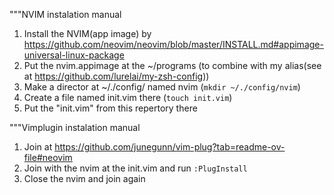 """NVIM instalation manual
1. Install the NVIM(app image) by https://github.com/neovim/neovim/blob/master/INSTALL.md#appimage-universal-linux-package
2. Put the nvim.appimage at the ~/programs (to combine with my alias(see at https://github.com/lurelai/my-zsh-config))
3. Make a director at ~/./config/ named nvim (`mkdir ~/./config/nvim`)
4. Create a file named init.vim there (`touch init.vim`)
5. Put the "init.vim" from this repertory there

"""Vimplugin instalation manual
1. Join at https://github.com/junegunn/vim-plug?tab=readme-ov-file#neovim
2. Join with the nvim at the init.vim and run `:PlugInstall`
3. Close the nvim and join again
